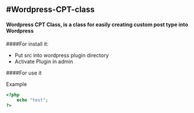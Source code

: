 #Wordpress-CPT-class
----
#### Wordpress CPT Class, is a class for easily creating custom post type into Wordpress

####For install it:
- Put src into wordpress plugin directory
- Activate Plugin in admin 
 
 ####For use it

Example
````php
<?php
	echo "test";
?>
````

 


 
 